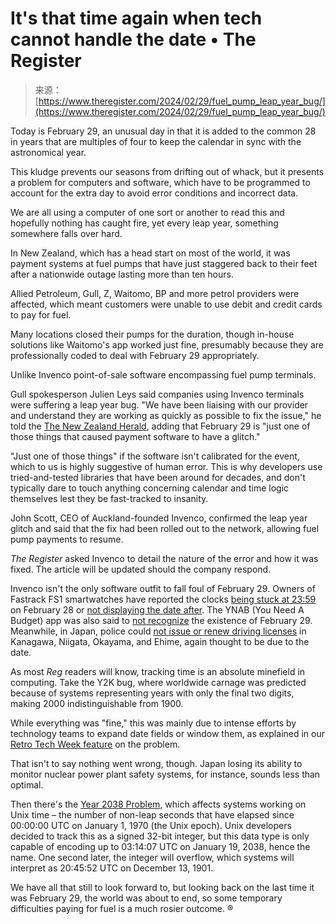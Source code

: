 <!--yml
category: 未分类
date: 2024-05-29 13:29:01
-->

# It's that time again when tech cannot handle the date • The Register

> 来源：[https://www.theregister.com/2024/02/29/fuel_pump_leap_year_bug/](https://www.theregister.com/2024/02/29/fuel_pump_leap_year_bug/)

Today is February 29, an unusual day in that it is added to the common 28 in years that are multiples of four to keep the calendar in sync with the astronomical year.

This kludge prevents our seasons from drifting out of whack, but it presents a problem for computers and software, which have to be programmed to account for the extra day to avoid error conditions and incorrect data.

We are all using a computer of one sort or another to read this and hopefully nothing has caught fire, yet every leap year, something somewhere falls over hard.

In New Zealand, which has a head start on most of the world, it was payment systems at fuel pumps that have just staggered back to their feet after a nationwide outage lasting more than ten hours.

Allied Petroleum, Gull, Z, Waitomo, BP and more petrol providers were affected, which meant customers were unable to use debit and credit cards to pay for fuel.

Many locations closed their pumps for the duration, though in-house solutions like Waitomo's app worked just fine, presumably because they are professionally coded to deal with February 29 appropriately.

Unlike Invenco point-of-sale software encompassing fuel pump terminals.

Gull spokesperson Julien Leys said companies using Invenco terminals were suffering a leap year bug. "We have been liaising with our provider and understand they are working as quickly as possible to fix the issue," he told the [The New Zealand Herald](https://www.nzherald.co.nz/hawkes-bay-today/news/february-29-allied-fuel-pumps-around-nz-ground-to-a-halt-as-systems-forget-leap-year/XEQBK5JLBZG6LO3VGUQ6Q2WGC4/), adding that February 29 is "just one of those things that caused payment software to have a glitch."

"Just one of those things" if the software isn't calibrated for the event, which to us is highly suggestive of human error. This is why developers use tried-and-tested libraries that have been around for decades, and don't typically dare to touch anything concerning calendar and time logic themselves lest they be fast-tracked to insanity.

John Scott, CEO of Auckland-founded Invenco, confirmed the leap year glitch and said that the fix had been rolled out to the network, allowing fuel pump payments to resume.

*The Register* asked Invenco to detail the nature of the error and how it was fixed. The article will be updated should the company respond.

Invenco isn't the only software outfit to fall foul of February 29\. Owners of Fastrack FS1 smartwatches have reported the clocks [being stuck at 23:59](https://twitter.com/Amol_chi/status/1763046970317230119) on February 28 or [not displaying the date after](https://twitter.com/Manuvktr/status/1763057415417901311). The YNAB (You Need A Budget) app was also said to [not recognize](https://www.reddit.com/r/ynab/comments/1b27jpo/funny_glitch_for_leap_year_repeating_scheduled/) the existence of February 29\. Meanwhile, in Japan, police could [not issue or renew driving licenses](https://japannews.yomiuri.co.jp/society/general-news/20240229-171789/) in Kanagawa, Niigata, Okayama, and Ehime, again thought to be due to the date.

As most *Reg* readers will know, tracking time is an absolute minefield in computing. Take the Y2K bug, where worldwide carnage was predicted because of systems representing years with only the final two digits, making 2000 indistinguishable from 1900.

While everything was "fine," this was mainly due to intense efforts by technology teams to expand date fields or window them, as explained in our [Retro Tech Week feature](https://www.theregister.com/2024/01/17/y2k_feature/) on the problem.

That isn't to say nothing went wrong, though. Japan losing its ability to monitor nuclear power plant safety systems, for instance, sounds less than optimal.

Then there's the [Year 2038 Problem](https://theyear2038problem.com/), which affects systems working on Unix time – the number of non-leap seconds that have elapsed since 00:00:00 UTC on January 1, 1970 (the Unix epoch). Unix developers decided to track this as a signed 32-bit integer, but this data type is only capable of encoding up to 03:14:07 UTC on January 19, 2038, hence the name. One second later, the integer will overflow, which systems will interpret as 20:45:52 UTC on December 13, 1901.

We have all that still to look forward to, but looking back on the last time it was February 29, the world was about to end, so some temporary difficulties paying for fuel is a much rosier outcome. ®